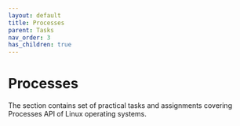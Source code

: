 ```yaml
---
layout: default
title: Processes
parent: Tasks
nav_order: 3
has_children: true
---
```


# Processes

The section contains set of practical tasks and assignments covering Processes API of Linux operating systems.

